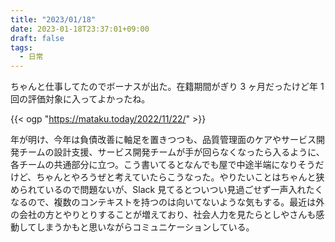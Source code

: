 ```yaml
---
title: "2023/01/18"
date: 2023-01-18T23:37:01+09:00
draft: false
tags:
  - 日常
---
```


ちゃんと仕事してたのでボーナスが出た。在籍期間がぎり 3 ヶ月だったけど年 1 回の評価対象に入ってよかったね。

{{< ogp "https://mataku.today/2022/11/22/" >}}

年が明け、今年は負債改善に軸足を置きつつも、品質管理面のケアやサービス開発チームの設計支援、サービス開発チームが手が回らなくなったら入るように、各チームの共通部分に立つ。こう書いてるとなんでも屋で中途半端になりそうだけど、ちゃんとやろうぜと考えていたらこうなった。やりたいことはちゃんと狭められているので問題ないが、Slack 見てるとついつい見過ごせず一声入れたくなるので、複数のコンテキストを持つのは向いてないような気もする。最近は外の会社の方とやりとりすることが増えており、社会人力を見たらとしやさんも感動してしまうかもと思いながらコミュニケーションしている。
